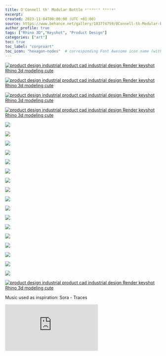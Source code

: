 ```yaml
---
title: O'Connell th' Modular Bottle ᵖʳᵒᵈᵘᶜᵗ ᵈᵉˢᶦᵍⁿ
excerpt: 
created: 2023-11-04T00:00:00 (UTC +01:00)
source: https://www.behance.net/gallery/183774759/OConnell-th-Modular-Bottle-
author_profile: true
tags: ["Rhino 3D","Keyshot", "Product Design"]
categories: ["art"]
toc: true
toc_label: "corproart"
toc_icon: "hexagon-nodes"  # corresponding Font Awesome icon name (without fa prefix)
---
```


[![product design  industrial product cad industrial design  Render keyshot Rhino 3d modeling cute](https://mir-s3-cdn-cf.behance.net/project_modules/1400/a1769b183774759.65b58b4e1fa37.png)](https://www.behance.net/gallery/183774759/OConnell-th-Modular-Bottle-/modules/1075061255)

[![product design  industrial product cad industrial design  Render keyshot Rhino 3d modeling cute](https://mir-s3-cdn-cf.behance.net/project_modules/1400/a67a72183774759.65b58b4e1ebee.png)](https://www.behance.net/gallery/183774759/OConnell-th-Modular-Bottle-/modules/1075061253)

[![product design  industrial product cad industrial design  Render keyshot Rhino 3d modeling cute](https://mir-s3-cdn-cf.behance.net/project_modules/1400/a03b71183774759.65b58b4e1dfaa.png)](https://www.behance.net/gallery/183774759/OConnell-th-Modular-Bottle-/modules/1075061251)

[![product design  industrial product cad industrial design  Render keyshot Rhino 3d modeling cute](https://mir-s3-cdn-cf.behance.net/project_modules/1400/7141d8183774759.65b58f92a4fb8.png)](https://www.behance.net/gallery/183774759/OConnell-th-Modular-Bottle-/modules/1075065575)

![](https://mir-s3-cdn-cf.behance.net/project_modules/max_1200_webp/75f508183774759.6545a4ea7d640.png)

![](https://mir-s3-cdn-cf.behance.net/project_modules/max_1200_webp/2a1dc0183774759.6545a4ea85bb4.png)

![](https://mir-s3-cdn-cf.behance.net/project_modules/max_1200_webp/6ae4f0183774759.6545a4ea818f0.png)

![](https://mir-s3-cdn-cf.behance.net/project_modules/max_1200_webp/bed5ee183774759.6545a4ea80d97.png)

![](https://mir-s3-cdn-cf.behance.net/project_modules/max_1200_webp/11007d183774759.6545a4ea7e2bb.png)

![](https://mir-s3-cdn-cf.behance.net/project_modules/max_1200_webp/bef8af183774759.6545a4ea87484.png)

![](https://mir-s3-cdn-cf.behance.net/project_modules/max_1200_webp/284787183774759.6545a4ea835ff.png)

![](https://mir-s3-cdn-cf.behance.net/project_modules/max_1200_webp/a4e002183774759.6545a4ea7ff89.png)

![](https://mir-s3-cdn-cf.behance.net/project_modules/1400/b58946183774759.6545a4ea867a2.png)

![](https://mir-s3-cdn-cf.behance.net/project_modules/max_1200_webp/ea51a7183774759.6545a4ea8a236.png)

![](https://mir-s3-cdn-cf.behance.net/project_modules/max_1200_webp/0ba8d1183774759.6545a4ea87f47.png)

![](https://mir-s3-cdn-cf.behance.net/project_modules/max_1200_webp/81e940183774759.6545a4ea829a3.png)

![](https://mir-s3-cdn-cf.behance.net/project_modules/max_1200_webp/5dd62d183774759.6545a4ea895d3.png)

![](https://mir-s3-cdn-cf.behance.net/project_modules/max_1200_webp/ac285d183774759.6545a4ea843c2.png)

![](https://mir-s3-cdn-cf.behance.net/project_modules/max_1200_webp/480447183774759.6545a4ea85119.png)

![](https://mir-s3-cdn-cf.behance.net/project_modules/max_1200_webp/17177f183774759.6545a4ea7c731.png)

![](https://mir-s3-cdn-cf.behance.net/project_modules/max_1200_webp/1589fc183774759.6545a4ea88a65.png)

[![product design  industrial product cad industrial design  Render keyshot Rhino 3d modeling cute](https://mir-s3-cdn-cf.behance.net/project_modules/max_1200/d26aef183774759.6545a4eba8bdd.png)](https://www.behance.net/gallery/183774759/OConnell-th-Modular-Bottle-/modules/1038348263)

Music used as inspiration: Sora - Traces

<iframe src="https://www.youtube.com/embed/8lDGvcEbiG0?si=jQf-Pu3YvzxVdRAl&amp;controls=0" title="Project Embed Content" frameborder="0" allowfullscreen="" sandbox="allow-same-origin allow-scripts allow-pointer-lock allow-forms" loading="lazy" fetchpriority="auto"></iframe>
